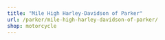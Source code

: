```yaml
---
title: "Mile High Harley-Davidson of Parker"
url: /parker/mile-high-harley-davidson-of-parker/
shop: motorcycle
---
```

